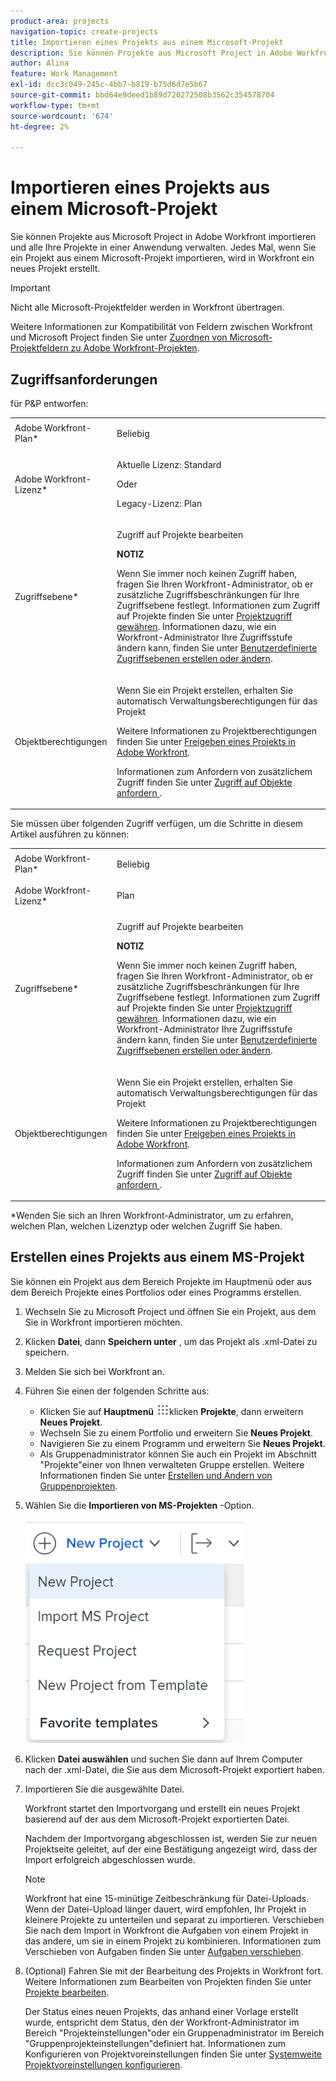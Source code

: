 ```yaml
---
product-area: projects
navigation-topic: create-projects
title: Importieren eines Projekts aus einem Microsoft-Projekt
description: Sie können Projekte aus Microsoft Project in Adobe Workfront importieren und alle Ihre Projekte in einer Anwendung verwalten. Jedes Mal, wenn Sie ein Projekt aus einem Microsoft-Projekt importieren, wird in Workfront ein neues Projekt erstellt.
author: Alina
feature: Work Management
exl-id: dcc3c049-245c-4bb7-b819-b75d6d7e5b67
source-git-commit: bbd64e9deed1b89d720272508b3562c354578704
workflow-type: tm+mt
source-wordcount: '674'
ht-degree: 2%

---
```


# Importieren eines Projekts aus einem Microsoft-Projekt

Sie können Projekte aus Microsoft Project in Adobe Workfront importieren und alle Ihre Projekte in einer Anwendung verwalten. Jedes Mal, wenn Sie ein Projekt aus einem Microsoft-Projekt importieren, wird in Workfront ein neues Projekt erstellt.

>[!IMPORTANT]
>
>Nicht alle Microsoft-Projektfelder werden in Workfront übertragen.
>
>Weitere Informationen zur Kompatibilität von Feldern zwischen Workfront und Microsoft Project finden Sie unter [Zuordnen von Microsoft-Projektfeldern zu Adobe Workfront-Projekten](../../../manage-work/projects/manage-projects/map-ms-project-fields-to-workfront.md).

## Zugriffsanforderungen

für P&amp;P entworfen:

<table style="table-layout:auto"> 
 <col> 
 <col> 
 <tbody> 
  <tr> 
   <td role="rowheader">Adobe Workfront-Plan*</td> 
   <td> <p>Beliebig</p> </td> 
  </tr> 
  <tr> 
   <td role="rowheader">Adobe Workfront-Lizenz*</td> 
   <td> <p>Aktuelle Lizenz: Standard </p> 
   Oder
   <p>Legacy-Lizenz: Plan </p>
   </td> 
  </tr> 
  <tr> 
   <td role="rowheader">Zugriffsebene*</td> 
   <td> <p>Zugriff auf Projekte bearbeiten</p> <p><b>NOTIZ</b>

Wenn Sie immer noch keinen Zugriff haben, fragen Sie Ihren Workfront-Administrator, ob er zusätzliche Zugriffsbeschränkungen für Ihre Zugriffsebene festlegt. Informationen zum Zugriff auf Projekte finden Sie unter <a href="../../../administration-and-setup/add-users/configure-and-grant-access/grant-access-projects.md" class="MCXref xref">Projektzugriff gewähren</a>. Informationen dazu, wie ein Workfront-Administrator Ihre Zugriffsstufe ändern kann, finden Sie unter <a href="../../../administration-and-setup/add-users/configure-and-grant-access/create-modify-access-levels.md" class="MCXref xref">Benutzerdefinierte Zugriffsebenen erstellen oder ändern</a>. </p> </td>
</tr> 
  <tr> 
   <td role="rowheader">Objektberechtigungen</td> 
   <td> <p>Wenn Sie ein Projekt erstellen, erhalten Sie automatisch Verwaltungsberechtigungen für das Projekt </p> <p> Weitere Informationen zu Projektberechtigungen finden Sie unter <a href="../../../workfront-basics/grant-and-request-access-to-objects/share-a-project.md" class="MCXref xref">Freigeben eines Projekts in Adobe Workfront</a>.</p> <p>Informationen zum Anfordern von zusätzlichem Zugriff finden Sie unter <a href="../../../workfront-basics/grant-and-request-access-to-objects/request-access.md" class="MCXref xref">Zugriff auf Objekte anfordern </a>.</p> </td> 
  </tr> 
 </tbody> 
</table>

Sie müssen über folgenden Zugriff verfügen, um die Schritte in diesem Artikel ausführen zu können:

<table style="table-layout:auto"> 
 <col> 
 <col> 
 <tbody> 
  <tr> 
   <td role="rowheader">Adobe Workfront-Plan*</td> 
   <td> <p>Beliebig</p> </td> 
  </tr> 
  <tr> 
   <td role="rowheader">Adobe Workfront-Lizenz*</td> 
   <td> <p>Plan </p> </td> 
  </tr> 
  <tr> 
   <td role="rowheader">Zugriffsebene*</td> 
   <td> <p>Zugriff auf Projekte bearbeiten</p> <p><b>NOTIZ</b>

Wenn Sie immer noch keinen Zugriff haben, fragen Sie Ihren Workfront-Administrator, ob er zusätzliche Zugriffsbeschränkungen für Ihre Zugriffsebene festlegt. Informationen zum Zugriff auf Projekte finden Sie unter <a href="../../../administration-and-setup/add-users/configure-and-grant-access/grant-access-projects.md" class="MCXref xref">Projektzugriff gewähren</a>. Informationen dazu, wie ein Workfront-Administrator Ihre Zugriffsstufe ändern kann, finden Sie unter <a href="../../../administration-and-setup/add-users/configure-and-grant-access/create-modify-access-levels.md" class="MCXref xref">Benutzerdefinierte Zugriffsebenen erstellen oder ändern</a>. </p> </td>
</tr> 
  <tr> 
   <td role="rowheader">Objektberechtigungen</td> 
   <td> <p>Wenn Sie ein Projekt erstellen, erhalten Sie automatisch Verwaltungsberechtigungen für das Projekt </p> <p> Weitere Informationen zu Projektberechtigungen finden Sie unter <a href="../../../workfront-basics/grant-and-request-access-to-objects/share-a-project.md" class="MCXref xref">Freigeben eines Projekts in Adobe Workfront</a>.</p> <p>Informationen zum Anfordern von zusätzlichem Zugriff finden Sie unter <a href="../../../workfront-basics/grant-and-request-access-to-objects/request-access.md" class="MCXref xref">Zugriff auf Objekte anfordern </a>.</p> </td> 
  </tr> 
 </tbody> 
</table>

&#42;Wenden Sie sich an Ihren Workfront-Administrator, um zu erfahren, welchen Plan, welchen Lizenztyp oder welchen Zugriff Sie haben.

## Erstellen eines Projekts aus einem MS-Projekt

Sie können ein Projekt aus dem Bereich Projekte im Hauptmenü oder aus dem Bereich Projekte eines Portfolios oder eines Programms erstellen.

1. Wechseln Sie zu Microsoft Project und öffnen Sie ein Projekt, aus dem Sie in Workfront importieren möchten.
1. Klicken **Datei**, dann **Speichern unter** , um das Projekt als .xml-Datei zu speichern.

1. Melden Sie sich bei Workfront an.
1. Führen Sie einen der folgenden Schritte aus:

   * Klicken Sie auf **Hauptmenü** ![](assets/main-menu-icon.png)klicken **Projekte**, dann erweitern **Neues Projekt**.
   * Wechseln Sie zu einem Portfolio und erweitern Sie **Neues Projekt**.
   * Navigieren Sie zu einem Programm und erweitern Sie **Neues Projekt**.
   * Als Gruppenadministrator können Sie auch ein Projekt im Abschnitt &quot;Projekte&quot;einer von Ihnen verwalteten Gruppe erstellen. Weitere Informationen finden Sie unter [Erstellen und Ändern von Gruppenprojekten](../../../administration-and-setup/manage-groups/work-with-group-objects/create-and-modify-a-groups-projects.md).

1. Wählen Sie die **Importieren von MS-Projekten** -Option.

   ![](assets/new-project-dropdown-nwe-350x358.png)

1. Klicken **Datei auswählen** und suchen Sie dann auf Ihrem Computer nach der .xml-Datei, die Sie aus dem Microsoft-Projekt exportiert haben.
1. Importieren Sie die ausgewählte Datei.

   Workfront startet den Importvorgang und erstellt ein neues Projekt basierend auf der aus dem Microsoft-Projekt exportierten Datei.

   Nachdem der Importvorgang abgeschlossen ist, werden Sie zur neuen Projektseite geleitet, auf der eine Bestätigung angezeigt wird, dass der Import erfolgreich abgeschlossen wurde.

   >[!NOTE]
   >
   >Workfront hat eine 15-minütige Zeitbeschränkung für Datei-Uploads. Wenn der Datei-Upload länger dauert, wird empfohlen, Ihr Projekt in kleinere Projekte zu unterteilen und separat zu importieren. Verschieben Sie nach dem Import in Workfront die Aufgaben von einem Projekt in das andere, um sie in einem Projekt zu kombinieren. Informationen zum Verschieben von Aufgaben finden Sie unter [Aufgaben verschieben](../../../manage-work/tasks/manage-tasks/move-tasks.md).

1. (Optional) Fahren Sie mit der Bearbeitung des Projekts in Workfront fort. Weitere Informationen zum Bearbeiten von Projekten finden Sie unter [Projekte bearbeiten](../../../manage-work/projects/manage-projects/edit-projects.md).

   Der Status eines neuen Projekts, das anhand einer Vorlage erstellt wurde, entspricht dem Status, den der Workfront-Administrator im Bereich &quot;Projekteinstellungen&quot;oder ein Gruppenadministrator im Bereich &quot;Gruppenprojekteinstellungen&quot;definiert hat. Informationen zum Konfigurieren von Projektvoreinstellungen finden Sie unter [Systemweite Projektvoreinstellungen konfigurieren](../../../administration-and-setup/set-up-workfront/configure-system-defaults/set-project-preferences.md).
